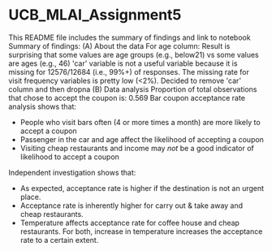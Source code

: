 # UCB_MLAI_Assignment5
This README file includes the summary of findings and link to notebook
Summary of findings:
(A) About the data 
For age column: Result is surprising that some values are age groups (e.g., below21) vs some values are ages (e.g., 46)
'car' variable is not a useful variable because it is missing for 12576/12684 (i.e., 99%+) of responses. The missing rate for visit frequency variables is pretty low (<2%). Decided to remove 'car' column and then dropna 
(B) Data analysis
Proportion of total observations that chose to accept the coupon is:  0.569
Bar coupon acceptance rate analysis shows that:
* People who visit bars often (4 or more times a month) are more likely to accept a coupon
* Passenger in the car and age affect the likelihood of accepting a coupon
* Visiting cheap restaurants and income may *not* be a good indicator of likelihood to accept a coupon

Independent investigation shows that:
* As expected, acceptance rate is higher if the destination is not an urgent place.
* Acceptance rate is inherently higher for carry out & take away and cheap restaurants.
* Temperature affects acceptance rate for coffee house and cheap restaurants. For both, increase in temperature increases the acceptance rate to a certain extent.
